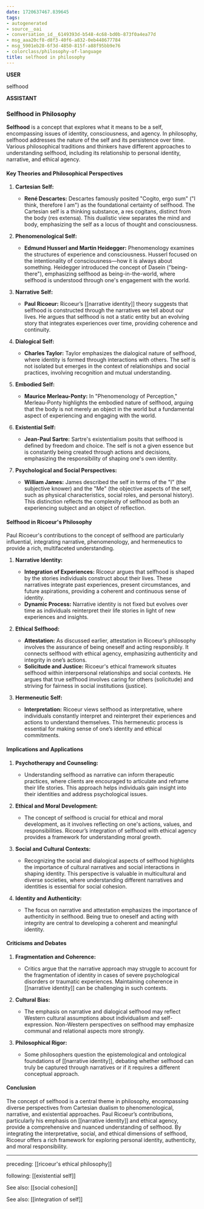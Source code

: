 ```yaml
---
date: 1720637467.839645
tags:
- autogenerated
- source__oai
- conversation_id__6149393d-b548-4c68-bd0b-873f0a4ea77d
- msg_aaa20cf8-d8f3-40f6-a832-0eb448677784
- msg_5901eb28-6f3d-4850-815f-a88f95bb9e76
- colorclass/philosophy-of-language
title: selfhood in philosophy
---
```


**USER**

selfhood


**ASSISTANT**

### Selfhood in Philosophy

**Selfhood** is a concept that explores what it means to be a self, encompassing issues of identity, consciousness, and agency. In philosophy, selfhood addresses the nature of the self and its persistence over time. Various philosophical traditions and thinkers have different approaches to understanding selfhood, including its relationship to personal identity, narrative, and ethical agency.

#### Key Theories and Philosophical Perspectives

1. **Cartesian Self:**
   - **René Descartes:** Descartes famously posited "Cogito, ergo sum" ("I think, therefore I am") as the foundational certainty of selfhood. The Cartesian self is a thinking substance, a res cogitans, distinct from the body (res extensa). This dualistic view separates the mind and body, emphasizing the self as a locus of thought and consciousness.

2. **Phenomenological Self:**
   - **Edmund Husserl and Martin Heidegger:** Phenomenology examines the structures of experience and consciousness. Husserl focused on the intentionality of consciousness—how it is always about something. Heidegger introduced the concept of Dasein ("being-there"), emphasizing selfhood as being-in-the-world, where selfhood is understood through one's engagement with the world.

3. **Narrative Self:**
   - **Paul Ricoeur:** Ricoeur’s [[narrative identity]] theory suggests that selfhood is constructed through the narratives we tell about our lives. He argues that selfhood is not a static entity but an evolving story that integrates experiences over time, providing coherence and continuity.

4. **Dialogical Self:**
   - **Charles Taylor:** Taylor emphasizes the dialogical nature of selfhood, where identity is formed through interactions with others. The self is not isolated but emerges in the context of relationships and social practices, involving recognition and mutual understanding.

5. **Embodied Self:**
   - **Maurice Merleau-Ponty:** In "Phenomenology of Perception," Merleau-Ponty highlights the embodied nature of selfhood, arguing that the body is not merely an object in the world but a fundamental aspect of experiencing and engaging with the world.

6. **Existential Self:**
   - **Jean-Paul Sartre:** Sartre's existentialism posits that selfhood is defined by freedom and choice. The self is not a given essence but is constantly being created through actions and decisions, emphasizing the responsibility of shaping one's own identity.

7. **Psychological and Social Perspectives:**
   - **William James:** James described the self in terms of the "I" (the subjective knower) and the "Me" (the objective aspects of the self, such as physical characteristics, social roles, and personal history). This distinction reflects the complexity of selfhood as both an experiencing subject and an object of reflection.

#### Selfhood in Ricoeur's Philosophy

Paul Ricoeur's contributions to the concept of selfhood are particularly influential, integrating narrative, phenomenology, and hermeneutics to provide a rich, multifaceted understanding.

1. **Narrative Identity:**
   - **Integration of Experiences:** Ricoeur argues that selfhood is shaped by the stories individuals construct about their lives. These narratives integrate past experiences, present circumstances, and future aspirations, providing a coherent and continuous sense of identity.
   - **Dynamic Process:** Narrative identity is not fixed but evolves over time as individuals reinterpret their life stories in light of new experiences and insights.

2. **Ethical Selfhood:**
   - **Attestation:** As discussed earlier, attestation in Ricoeur’s philosophy involves the assurance of being oneself and acting responsibly. It connects selfhood with ethical agency, emphasizing authenticity and integrity in one’s actions.
   - **Solicitude and Justice:** Ricoeur's ethical framework situates selfhood within interpersonal relationships and social contexts. He argues that true selfhood involves caring for others (solicitude) and striving for fairness in social institutions (justice).

3. **Hermeneutic Self:**
   - **Interpretation:** Ricoeur views selfhood as interpretative, where individuals constantly interpret and reinterpret their experiences and actions to understand themselves. This hermeneutic process is essential for making sense of one’s identity and ethical commitments.

#### Implications and Applications

1. **Psychotherapy and Counseling:**
   - Understanding selfhood as narrative can inform therapeutic practices, where clients are encouraged to articulate and reframe their life stories. This approach helps individuals gain insight into their identities and address psychological issues.

2. **Ethical and Moral Development:**
   - The concept of selfhood is crucial for ethical and moral development, as it involves reflecting on one's actions, values, and responsibilities. Ricoeur’s integration of selfhood with ethical agency provides a framework for understanding moral growth.

3. **Social and Cultural Contexts:**
   - Recognizing the social and dialogical aspects of selfhood highlights the importance of cultural narratives and social interactions in shaping identity. This perspective is valuable in multicultural and diverse societies, where understanding different narratives and identities is essential for social cohesion.

4. **Identity and Authenticity:**
   - The focus on narrative and attestation emphasizes the importance of authenticity in selfhood. Being true to oneself and acting with integrity are central to developing a coherent and meaningful identity.

#### Criticisms and Debates

1. **Fragmentation and Coherence:**
   - Critics argue that the narrative approach may struggle to account for the fragmentation of identity in cases of severe psychological disorders or traumatic experiences. Maintaining coherence in [[narrative identity]] can be challenging in such contexts.

2. **Cultural Bias:**
   - The emphasis on narrative and dialogical selfhood may reflect Western cultural assumptions about individualism and self-expression. Non-Western perspectives on selfhood may emphasize communal and relational aspects more strongly.

3. **Philosophical Rigor:**
   - Some philosophers question the epistemological and ontological foundations of [[narrative identity]], debating whether selfhood can truly be captured through narratives or if it requires a different conceptual approach.

#### Conclusion

The concept of selfhood is a central theme in philosophy, encompassing diverse perspectives from Cartesian dualism to phenomenological, narrative, and existential approaches. Paul Ricoeur’s contributions, particularly his emphasis on [[narrative identity]] and ethical agency, provide a comprehensive and nuanced understanding of selfhood. By integrating the interpretative, social, and ethical dimensions of selfhood, Ricoeur offers a rich framework for exploring personal identity, authenticity, and moral responsibility.


---

preceding: [[ricoeur's ethical philosophy]]  


following: [[existential self]]

See also: [[social cohesion]]


See also: [[integration of self]]